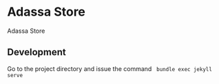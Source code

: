# Adassa Store
Adassa Store

## Development

Go to the project directory and issue the command ` bundle exec jekyll serve`
